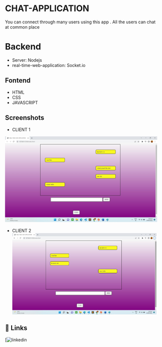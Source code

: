

# CHAT-APPLICATION
You can connect through many users using this app . 
All the users can chat at common place 




# Backend
- Server: Nodejs 
- real-time-web-application: Socket.io



## Fontend

- HTML
- CSS
- JAVASCRIPT




## Screenshots

- CLIENT 1

![App Screenshot](https://github.com/Rishabh395/chat_application/blob/main/image.jpg?raw=true)

- CLIENT 2
![App Screenshot](https://github.com/Rishabh395/chat_application/blob/main/image1.jpg?raw=true)



## 🔗 Links
[![linkedin](https://www.linkedin.com/in/dewashish-verma-a9315620b)


